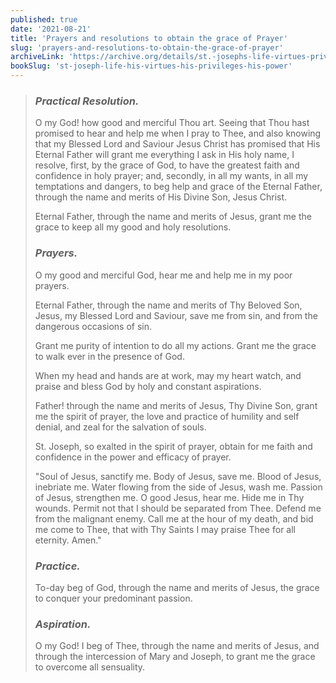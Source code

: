 ```yaml
---
published: true
date: '2021-08-21'
title: 'Prayers and resolutions to obtain the grace of Prayer'
slug: 'prayers-and-resolutions-to-obtain-the-grace-of-prayer'
archiveLink: 'https://archive.org/details/st.-josephs-life-virtues-privileges-power/page/336?view=theater'
bookSlug: 'st-joseph-life-his-virtues-his-privileges-his-power'
---
```


> ### *Practical Resolution.*
>
> O my God! how good and merciful Thou art. Seeing that Thou hast promised to hear and help me when I pray to Thee, and also knowing that my Blessed Lord and Saviour Jesus Christ has promised that His Eternal Father will grant me everything I ask in His holy name, I resolve, first, by the grace of God, to have the greatest faith and confidence in holy prayer; and, secondly, in all my wants, in all my temptations and dangers, to beg help and grace of the Eternal Father, through the name and merits of His Divine Son, Jesus Christ.
>
> Eternal Father, through the name and merits of Jesus, grant me the grace to keep all my good and holy resolutions.
>
> ### *Prayers.*
>
> O my good and merciful God, hear me and help me in my poor prayers.
>
> Eternal Father, through the name and merits of Thy Beloved Son, Jesus, my Blessed Lord and Saviour, save me from sin, and from the dangerous occasions of sin.
>
> Grant me purity of intention to do all my actions. Grant me the grace to walk ever in the presence of God.
>
> When my head and hands are at work, may my heart watch, and praise and bless God by holy and constant aspirations.
>
> Father! through the name and merits of Jesus, Thy Divine Son, grant me the spirit of prayer, the love and practice of humility and self denial, and zeal for the salvation of souls.
>
> St. Joseph, so exalted in the spirit of prayer, obtain for me faith and confidence in the power and efficacy of prayer.
>
> "Soul of Jesus, sanctify me. Body of Jesus, save me. Blood of Jesus, inebriate me. Water flowing from the side of Jesus, wash me. Passion of Jesus, strengthen me. O good Jesus, hear me. Hide me in Thy wounds. Permit not that I should be separated from Thee. Defend me from the malignant enemy. Call me at the hour of my death, and bid me come to Thee, that with Thy Saints I may praise Thee for all eternity. Amen."
>
> ### *Practice.*
>
> To-day beg of God, through the name and
merits of Jesus, the grace to conquer your predominant passion.
>
> ### *Aspiration.*
>
> O my God! I beg of Thee, through the name and merits of Jesus, and through the intercession of Mary and Joseph, to grant me the grace to overcome all sensuality.